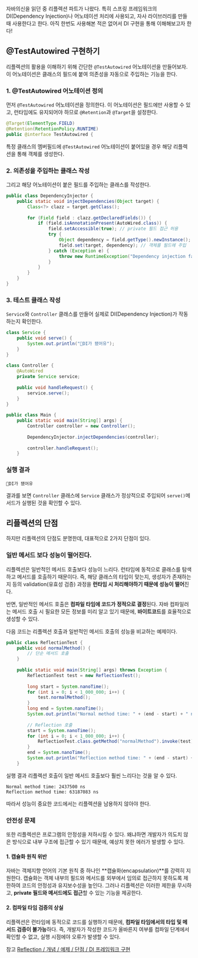 자바의신을 읽던 중 리플렉션 파트가 나왔다.
특히 스프링 프레임워크의 DI(Dependency Injection)나 어노테이션 처리에 사용되고, 자사 라이브러리를 만들 때 사용한다고 한다.
아직 한번도 사용해본 적은 없어서 DI 구현을 통해 이해해보고자 한다!


## @TestAutowired 구현하기
리플렉션의 활용을 이해하기 위해 간단한 `@TestAutowired` 어노테이션을 만들어보자. 이 어노테이션은 클래스의 필드에 붙여 의존성을 자동으로 주입하는 기능을 한다.

### 1. @TestAutowired 어노테이션 정의
먼저 `@TestAutowired` 어노테이션을 정의한다.
이 어노테이션은 필드에만 사용할 수 있고, 런타임에도 유지되어야 하므로 `@Retention`과 `@Target`을 설정한다.
```java
@Target(ElementType.FIELD)
@Retention(RetentionPolicy.RUNTIME)  
public @interface TestAutowired {  
```
특정 클래스의 멤버필드에 `@TestAutowired` 어노테이션이 붙어있을 경우 해당 리플렉션을 통해 객체를 생성한다.


### 2. 의존성을 주입하는 클래스 작성
그리고 해당 어노테이션이 붙은 필드를 주입하는 클래스를 작성한다.
```java
public class DependencyInjector {
    public static void injectDependencies(Object target) {
        Class<?> clazz = target.getClass();
        
        for (Field field : clazz.getDeclaredFields()) {
            if (field.isAnnotationPresent(AutoWired.class)) {
                field.setAccessible(true); // private 필드 접근 허용
                try {
                    Object dependency = field.getType().newInstance();
                    field.set(target, dependency); // 객체를 필드에 주입
                } catch (Exception e) {
                    throw new RuntimeException("Dependency injection failed: " + e.getMessage(), e);
                }
            }
        }
    }
}
```


### 3. 테스트 클래스 작성
`Service`와 `Controller` 클래스를 만들어 실제로 DI(Dependency Injection)가 작동하는지 확인한다.
```java
class Service {  
    public void serve() {  
        System.out.println("DI가 됐어유");  
    }  
}  
  
class Controller {  
    @AutoWired  
    private Service service;  
  
    public void handleRequest() {  
        service.serve();  
    }  
}  
  
public class Main {  
    public static void main(String[] args) {  
        Controller controller = new Controller();  
  
        DependencyInjector.injectDependencies(controller);  
  
        controller.handleRequest();  
    }  
```


### 실행 결과
```
DI가 됐어유
```
결과를 보면 `Controller` 클래스에 `Service` 클래스가 정상적으로 주입되어 `serve()`메서드가 실행된 것을 확인할 수 있다.


## 리플렉션의 단점
하지만 리플렉션의 단점도 분명한데, 대표적으로 2가지 단점이 있다.

### 일반 메서드 보다 성능이 떨어진다.
리플렉션은 일반적인 메서드 호출보다 성능이 느리다.
런타임에 동적으로 클래스를 탐색하고 메서드를 호출하기 때문이다.
즉, 해당 클래스의 타입이 맞는지, 생성자가 존재하는지 등의 validation(유효성 검증) 과정을 **런타임 시 처리해야하기 때문에 성능이 떨어**진다.

반면, 일반적인 메서드 호출은 **컴파일 타임에 코드가 정적으로 결정**된다. 자바 컴파일러는 메서드 호출 시 필요한 모든 정보를 미리 알고 있기 때문에, **바이트코드**를 효율적으로 생성할 수 있다.

다음 코드는 리플렉션 호출과 일반적인 메서드 호출의 성능을 비교하는 예제이다.
```java
public class ReflectionTest {  
    public void normalMethod() {  
        // 단순 메서드 호출  
    }  
  
    public static void main(String[] args) throws Exception {  
        ReflectionTest test = new ReflectionTest();  
  
        long start = System.nanoTime();  
        for (int i = 0; i < 1_000_000; i++) {  
            test.normalMethod();  
        }  
        long end = System.nanoTime();  
        System.out.println("Normal method time: " + (end - start) + " ns");  
  
        // Reflection 호출  
        start = System.nanoTime();  
        for (int i = 0; i < 1_000_000; i++) {  
            ReflectionTest.class.getMethod("normalMethod").invoke(test);  
        }  
        end = System.nanoTime();  
        System.out.println("Reflection method time: " + (end - start) + " ns");  
    }  
```

실행 결과 리플렉션 호출이 일반 메서드 호출보다 훨씬 느리다는 것을 알 수 있다.
```
Normal method time: 2437500 ns
Reflection method time: 63187083 ns
```

따라서 성능이 중요한 코드에서는 리플렉션을 남용하지 않아야 한다.


### 안전성 문제
또한 리플렉션은 프로그램의 안정성을 저하시킬 수 있다. 
왜냐하면 개발자가 의도치 않은 방식으로 내부 구조에 접근할 수 있기 때문에, 예상치 못한 에러가 발생할 수 있다.

#### 1. 캡슐화 원칙 위반
자바는 객체지향 언어의 기본 원칙 중 하나인 **캡슐화(encapsulation)**를 강력히 지원한다. 캡슐화는 객체 내부의 필드와 메서드를 외부에서 임의로 접근하지 못하도록 제한하여 코드의 안정성과 유지보수성을 높인다. 그러나 리플렉션은 이러한 제한을 무시하고, **private 필드와 메서드에도 접근**할 수 있는 기능을 제공한다.

#### 2. 컴파일 타임 검증의 상실
리플렉션은 런타임에 동적으로 코드를 실행하기 때문에, **컴파일 타임에서의 타입 및 메서드 검증이 불가능**하다. 즉, 개발자가 작성한 코드가 올바른지 여부를 컴파일 단계에서 확인할 수 없고, 실행 시점에야 오류가 발생할 수 있다.


참고
[Reflection / 개념 / 예제 / 단점 / DI 프레임워크 구현](https://tlatmsrud.tistory.com/112)
